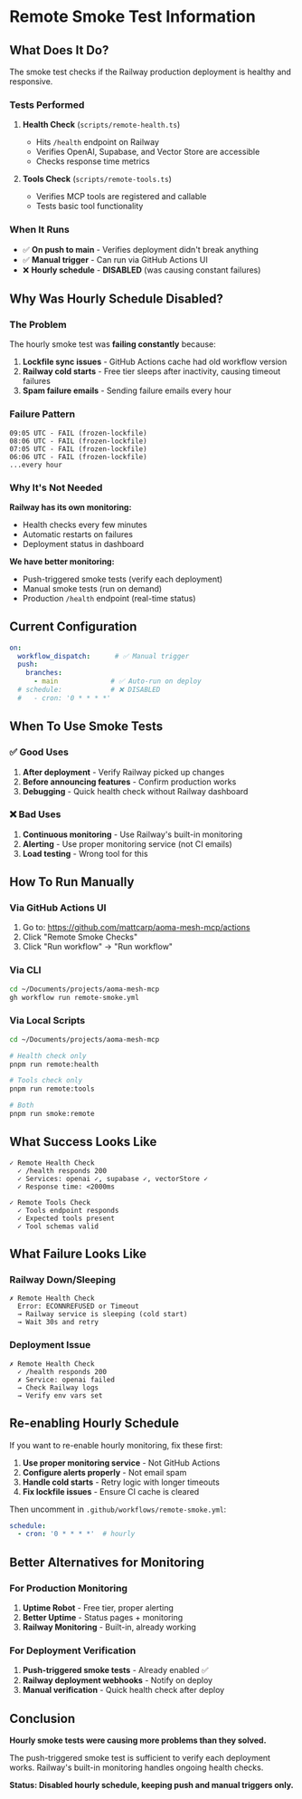 # Remote Smoke Test Information

## What Does It Do?

The smoke test checks if the Railway production deployment is healthy and responsive.

### Tests Performed

1. **Health Check** (`scripts/remote-health.ts`)
   - Hits `/health` endpoint on Railway
   - Verifies OpenAI, Supabase, and Vector Store are accessible
   - Checks response time metrics

2. **Tools Check** (`scripts/remote-tools.ts`)  
   - Verifies MCP tools are registered and callable
   - Tests basic tool functionality

### When It Runs

- ✅ **On push to main** - Verifies deployment didn't break anything
- ✅ **Manual trigger** - Can run via GitHub Actions UI
- ❌ **Hourly schedule** - **DISABLED** (was causing constant failures)

## Why Was Hourly Schedule Disabled?

### The Problem

The hourly smoke test was **failing constantly** because:

1. **Lockfile sync issues** - GitHub Actions cache had old workflow version
2. **Railway cold starts** - Free tier sleeps after inactivity, causing timeout failures
3. **Spam failure emails** - Sending failure emails every hour

### Failure Pattern

```
09:05 UTC - FAIL (frozen-lockfile)
08:06 UTC - FAIL (frozen-lockfile)  
07:05 UTC - FAIL (frozen-lockfile)
06:06 UTC - FAIL (frozen-lockfile)
...every hour
```

### Why It's Not Needed

**Railway has its own monitoring:**
- Health checks every few minutes
- Automatic restarts on failures
- Deployment status in dashboard

**We have better monitoring:**
- Push-triggered smoke tests (verify each deployment)
- Manual smoke tests (run on demand)
- Production `/health` endpoint (real-time status)

## Current Configuration

```yaml
on:
  workflow_dispatch:      # ✅ Manual trigger
  push:
    branches:
      - main             # ✅ Auto-run on deploy
  # schedule:            # ❌ DISABLED
  #   - cron: '0 * * * *'
```

## When To Use Smoke Tests

### ✅ Good Uses

1. **After deployment** - Verify Railway picked up changes
2. **Before announcing features** - Confirm production works
3. **Debugging** - Quick health check without Railway dashboard

### ❌ Bad Uses

1. **Continuous monitoring** - Use Railway's built-in monitoring
2. **Alerting** - Use proper monitoring service (not CI emails)
3. **Load testing** - Wrong tool for this

## How To Run Manually

### Via GitHub Actions UI

1. Go to: https://github.com/mattcarp/aoma-mesh-mcp/actions
2. Click "Remote Smoke Checks"
3. Click "Run workflow" → "Run workflow"

### Via CLI

```bash
cd ~/Documents/projects/aoma-mesh-mcp
gh workflow run remote-smoke.yml
```

### Via Local Scripts

```bash
cd ~/Documents/projects/aoma-mesh-mcp

# Health check only
pnpm run remote:health

# Tools check only  
pnpm run remote:tools

# Both
pnpm run smoke:remote
```

## What Success Looks Like

```
✓ Remote Health Check
  ✓ /health responds 200
  ✓ Services: openai ✓, supabase ✓, vectorStore ✓
  ✓ Response time: <2000ms

✓ Remote Tools Check
  ✓ Tools endpoint responds
  ✓ Expected tools present
  ✓ Tool schemas valid
```

## What Failure Looks Like

### Railway Down/Sleeping
```
✗ Remote Health Check
  Error: ECONNREFUSED or Timeout
  → Railway service is sleeping (cold start)
  → Wait 30s and retry
```

### Deployment Issue
```
✗ Remote Health Check
  ✓ /health responds 200
  ✗ Service: openai failed
  → Check Railway logs
  → Verify env vars set
```

## Re-enabling Hourly Schedule

If you want to re-enable hourly monitoring, fix these first:

1. **Use proper monitoring service** - Not GitHub Actions
2. **Configure alerts properly** - Not email spam
3. **Handle cold starts** - Retry logic with longer timeouts
4. **Fix lockfile issues** - Ensure CI cache is cleared

Then uncomment in `.github/workflows/remote-smoke.yml`:
```yaml
schedule:
  - cron: '0 * * * *'  # hourly
```

## Better Alternatives for Monitoring

### For Production Monitoring

1. **Uptime Robot** - Free tier, proper alerting
2. **Better Uptime** - Status pages + monitoring
3. **Railway Monitoring** - Built-in, already working

### For Deployment Verification

1. **Push-triggered smoke tests** - Already enabled ✅
2. **Railway deployment webhooks** - Notify on deploy
3. **Manual verification** - Quick health check after deploy

## Conclusion

**Hourly smoke tests were causing more problems than they solved.**

The push-triggered smoke test is sufficient to verify each deployment works. Railway's built-in monitoring handles ongoing health checks.

**Status: Disabled hourly schedule, keeping push and manual triggers only.**
